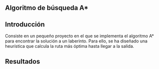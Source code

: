 ## Algoritmo de búsqueda A*

## Introducción
Consiste en un pequeño proyecto en el que se implementa el algoritmo A* para encontrar la solución a un laberinto.
Para ello, se ha diseñado una heurística que calcula la ruta más óptima hasta llegar a la salida.

## Resultados
